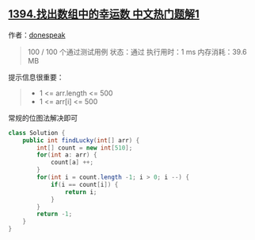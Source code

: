 ## [1394.找出数组中的幸运数 中文热门题解1](https://leetcode.cn/problems/find-lucky-integer-in-an-array/solutions/100000/chang-gui-de-wei-tu-fa-ti-jie-by-donespeak)

作者：[donespeak](https://leetcode.cn/u/donespeak)

> 100 / 100 个通过测试用例
> 状态：通过
> 执行用时：1 ms
> 内存消耗：39.6 MB

提示信息很重要：
> - 1 <= arr.length <= 500
> - 1 <= arr[i] <= 500

常规的位图法解决即可

```java
class Solution {
    public int findLucky(int[] arr) {
        int[] count = new int[510];
        for(int a: arr) {
            count[a] ++;
        }
        for(int i = count.length -1; i > 0; i --) {
            if(i == count[i]) {
                return i;
            }
        }
        return -1;
    }
}
```